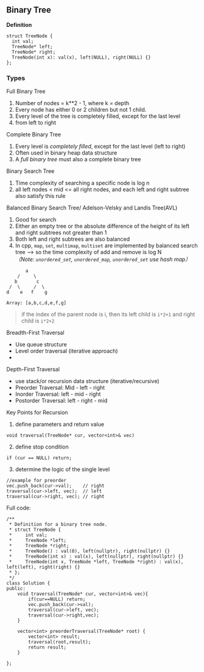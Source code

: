 ## Binary Tree
**Definition**
```ccp
struct TreeNode {
  int val;
  TreeNode* left;
  TreeNode* right;
  TreeNode(int x): val(x), left(NULL), right(NULL) {}
};

```
### Types
Full Binary Tree
1. Number of nodes = k**2 - 1, where k = depth
2. Every node has either 0 or 2 children but not 1 child.
3. Every level of the tree is completely filled, except for the last level
4. from left to right 

Complete Binary Tree
1. Every level is _completely filled_, except for the last level (left to right)
2. Often used in binary heap data structure
3. A _full binary tree_ must also a complete binary tree

Binary Search Tree
1. Time complexity of searching a specific node is log n
2. all left nodes < mid <= all right nodes, and each left and right subtree also satisfy this rule

Balanced Binary Search Tree/ Adelson-Velsky and Landis Tree(AVL)
1. Good for search
2. Either an empty tree or the absolute difference of the height of its left and right subtrees not greater than 1
3. Both left and right subtrees are also balanced
4. In cpp, `map`, `set`, `multimap`, `multiset` are implemented by balanced search tree --> so the time complexity of add and remove is log N \
_（Note: `unordered_set`, `unordered_map`, `unordered_set` use hash map）_
```ccp
       a    
    /     \
   b       c
 /  \     /  \
d    e   f    g

Array: [a,b,c,d,e,f,g]
```
> if the index of the parent node is i, then its left child is `i*2+1` and right child is `i*2+2`

Breadth-First Traversal
- Use queue structure
- Level order traversal (iterative approach)
- 
Depth-First Traversal 
- use stack/or recursion data structure (iterative/recursive)
- Preorder Traversal: Mid - left - right
- Inorder Traversal: left - mid - right
- Postorder Traversal: left - right - mid

Key Points for Recursion
1. define parameters and return value
```ccp
void traversal(TreeNode* cur, vector<int>& vec)
```
2. define stop condition
```ccp
if (cur == NULL) return;
```
3. determine the logic of the single level
```ccp
//example for preorder
vec.push_back(cur->val);    // right 
traversal(cur->left, vec);  // left 
traversal(cur->right, vec); // right 
```

Full code:
```ccp
/**
 * Definition for a binary tree node.
 * struct TreeNode {
 *     int val;
 *     TreeNode *left;
 *     TreeNode *right;
 *     TreeNode() : val(0), left(nullptr), right(nullptr) {}
 *     TreeNode(int x) : val(x), left(nullptr), right(nullptr) {}
 *     TreeNode(int x, TreeNode *left, TreeNode *right) : val(x), left(left), right(right) {}
 * };
 */
class Solution {
public:
    void traversal(TreeNode* cur, vector<int>& vec){
        if(cur==NULL) return;
        vec.push_back(cur->val);
        traversal(cur->left, vec);
        traversal(cur->right,vec);
    }
    
    vector<int> preorderTraversal(TreeNode* root) {
        vector<int> result;
        traversal(root,result);
        return result;
    }
    
};
```

